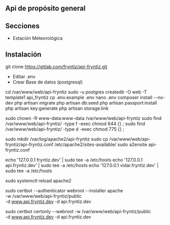 ## Api de propósito general

## Secciones

- Estación Meteorológica

## Instalación

git clone https://gitlab.com/fryntiz/api-fryntiz.git

- Editar .env
- Crear Base de datos (postgresql)

cd /var/www/web/api-fryntiz
sudo -u postgres createdb -O web -T template1 api_fryntiz
cp .env.example .env
nano .env
composer install --no-dev
php artisan migrate
php artisan db:seed
php artisan passport:install
php artisan key:generate
php artisan storage:link

sudo chown -R www-data:www-data /var/www/web/api-fryntiz
sudo find /var/www/web/api-fryntiz/ -type f -exec chmod 644 {} \;
sudo find /var/www/web/api-fryntiz/ -type d -exec chmod 775 {} \;

sudo mkdir /var/log/apache2/api-fryntiz
sudo cp /var/www/web/api-fryntiz/api-fryntiz.conf /etc/apache2/sites-available/
sudo a2ensite api-fryntiz.conf

echo '127.0.0.1       fryntiz.dev' | sudo tee -a /etc/hosts
echo '127.0.0.1       api.fryntiz.dev' | sudo tee -a /etc/hosts
echo '127.0.0.1       vidar.fryntiz.dev' | sudo tee -a /etc/hosts

sudo systemctl reload apache2

sudo certbot --authenticator webroot --installer apache \
    -w /var/www/web/api-fryntiz/public \
    -d www.api.fryntiz.dev -d api.fryntiz.dev


sudo certbot certonly --webroot -w /var/www/web/api-fryntiz/public \
    -d www.api.fryntiz.dev -d api.fryntiz.dev
